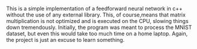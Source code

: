 This is a simple implementation of a feedforward neural network in c++ without the use of any external library. This, of course,means that matrix multiplication is not optimized and is executed on the CPU, slowing things down tremendously. Initially, the program was meant to process the MNIST dataset, but even this would take too much time on a home laptop. Again, the project is just an excuse to learn something.
